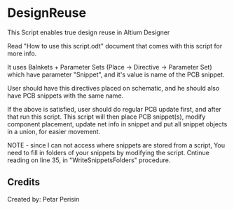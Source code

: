 # DesignReuse
This Script enables true design reuse in Altium Designer

Read "How to use this script.odt" document that comes with this
script for more info.

It uses Balnkets + Parameter Sets (Place -> Directive -> Parameter
Set) which have parameter "Snippet", and it's value is name of the
PCB snippet.

User should have this directives placed on schematic, and he
should also have PCB snippets with the same name.

If the above is satisfied, user should do regular PCB update first,
and after that run this script. This script will then place PCB
snippet(s), modify component placement, update net info in
snippet and put all snippet objects in a union, for easier
movement.

NOTE - since I can not access where snippets are stored from a
script, You need to fill in folders of your snippets by modifying
the script. Cntinue reading on line 35, in "WriteSnippetsFolders"
procedure.


## Credits
Created by:    Petar Perisin